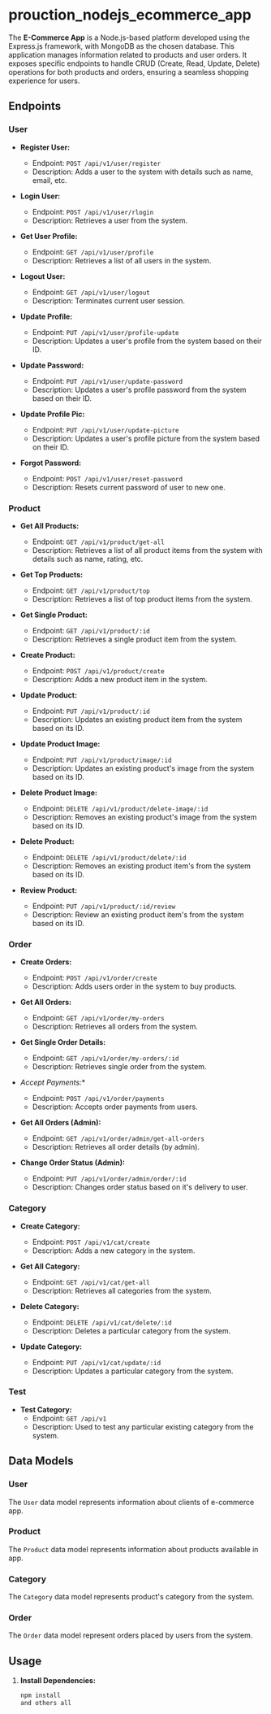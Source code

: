 # prouction_nodejs_ecommerce_app
 
The **E-Commerce App** is a Node.js-based platform developed using the Express.js framework, with MongoDB as the chosen database. This application manages information related to products and user orders. It exposes specific endpoints to handle CRUD (Create, Read, Update, Delete) operations for both products and orders, ensuring a seamless shopping experience for users.

## Endpoints

### User
- **Register User:**
  - Endpoint: `POST /api/v1/user/register`
  - Description: Adds a user to the system with details such as name, email, etc.

- **Login User:**
  - Endpoint: `POST /api/v1/user/rlogin`
  - Description: Retrieves a user from the system.

- **Get User Profile:**
  - Endpoint: `GET /api/v1/user/profile`
  - Description: Retrieves a list of all users in the system.

- **Logout User:**
  - Endpoint: `GET /api/v1/user/logout`
  - Description: Terminates current user session.

- **Update Profile:**
  - Endpoint: `PUT /api/v1/user/profile-update`
  - Description: Updates a user's profile from the system based on their ID.

- **Update Password:**
  - Endpoint: `PUT /api/v1/user/update-password`
  - Description: Updates a user's profile password from the system based on their ID.

- **Update Profile Pic:**
  - Endpoint: `PUT /api/v1/user/update-picture`
  - Description: Updates a user's profile picture from the system based on their ID.

- **Forgot Password:**
  - Endpoint: `POST /api/v1/user/reset-password`
  - Description: Resets current password of user to new one.

### Product
- **Get All Products:**
  - Endpoint: `GET /api/v1/product/get-all`
  - Description: Retrieves a list of all product items from the system with details such as name, rating, etc.

- **Get Top Products:**
  - Endpoint: `GET /api/v1/product/top`
  - Description: Retrieves a list of top product items from the system.

- **Get Single Product:**
  - Endpoint: `GET /api/v1/product/:id`
  - Description: Retrieves a single product item from the system.

- **Create Product:**
  - Endpoint: `POST /api/v1/product/create`
  - Description: Adds a new product item in the system.

- **Update Product:**
  - Endpoint: `PUT /api/v1/product/:id`
  - Description: Updates an existing product item from the system based on its ID.

- **Update Product Image:**
  - Endpoint: `PUT /api/v1/product/image/:id`
  - Description: Updates an existing product's image from the system based on its ID.

- **Delete Product Image:**
  - Endpoint: `DELETE /api/v1/product/delete-image/:id`
  - Description: Removes an existing product's image from the system based on its ID.

- **Delete Product:**
  - Endpoint: `DELETE /api/v1/product/delete/:id`
  - Description: Removes an existing product item's from the system based on its ID.

- **Review Product:**
  - Endpoint: `PUT /api/v1/product/:id/review`
  - Description: Review an existing product item's from the system based on its ID.

### Order
- **Create Orders:**
  - Endpoint: `POST /api/v1/order/create`
  - Description: Adds users order in the system to buy products.

- **Get All Orders:**
  - Endpoint: `GET /api/v1/order/my-orders`
  - Description: Retrieves all orders from the system.

- **Get Single Order Details:**
  - Endpoint: `GET /api/v1/order/my-orders/:id`
  - Description: Retrieves single order from the system.

- *Accept Payments:**
  - Endpoint: `POST /api/v1/order/payments`
  - Description: Accepts order payments from users.

- **Get All Orders (Admin):**
  - Endpoint: `GET /api/v1/order/admin/get-all-orders`
  - Description: Retrieves all order details (by admin).

- **Change Order Status (Admin):**
  - Endpoint: `PUT /api/v1/order/admin/order/:id`
  - Description: Changes order status based on it's delivery to user.

### Category
- **Create Category:**
  - Endpoint: `POST /api/v1/cat/create`
  - Description: Adds a new category in the system.

- **Get All Category:**
  - Endpoint: `GET /api/v1/cat/get-all`
  - Description: Retrieves all categories from the system.

- **Delete Category:**
  - Endpoint: `DELETE /api/v1/cat/delete/:id`
  - Description: Deletes a particular category from the system.

- **Update Category:**
  - Endpoint: `PUT /api/v1/cat/update/:id`
  - Description: Updates a particular category from the system.

### Test
- **Test Category:**
  - Endpoint: `GET /api/v1`
  - Description: Used to test any particular existing category from the system.

## Data Models

### User
The `User` data model represents information about clients of e-commerce app.

### Product
The `Product` data model represents information about products available in app.

### Category
The `Category` data model represents product's category from the system.

### Order
The `Order` data model represent orders placed by users from the system.

## Usage

1. **Install Dependencies:**
   ```bash
   npm install
   and others all




